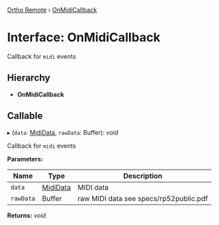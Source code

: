 [Ortho Remote](../README.md) › [OnMidiCallback](onmidicallback.md)

# Interface: OnMidiCallback

Callback for `midi` events

## Hierarchy

* **OnMidiCallback**

## Callable

▸ (`data`: [MidiData](mididata.md), `rawData`: Buffer): *void*

Callback for `midi` events

**Parameters:**

Name | Type | Description |
------ | ------ | ------ |
`data` | [MidiData](mididata.md) | MIDI data |
`rawData` | Buffer | raw MIDI data see specs/rp52public.pdf  |

**Returns:** *void*
